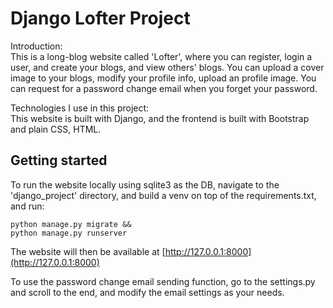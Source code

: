 # Django Lofter Project
Introduction:  
This is a long-blog website called 'Lofter', where you can register, login a user, and create your blogs, and view others' blogs. You can upload a cover image to your blogs, modify your profile info, upload an profile image. You can request for a password change email when you forget your password.  

Technologies I use in this project:  
This website is built with Django, and the frontend is built with Bootstrap and plain CSS, HTML.
## Getting started
To run the website locally using sqlite3 as the DB, navigate to the 'django_project' directory, and build a venv on top of the requirements.txt, and run:
```
python manage.py migrate &&
python manage.py runserver
```
The website will then be available at [http://127.0.0.1:8000](http://127.0.0.1:8000)  

To use the password change email sending function, go to the settings.py and scroll to the end, and modify the email settings as your needs.
